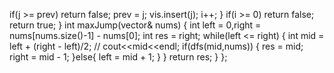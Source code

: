 if(j >= prev) return false;
prev = j;
vis.insert(j);
i++;
}
if(i >= 0) return false;
return true;
}
int maxJump(vector<int>& nums) {
int left = 0,right = nums[nums.size()-1] - nums[0];
int res = right;
while(left <= right) {
int mid = left + (right - left)/2;
// cout<<mid<<endl;
if(dfs(mid,nums)) {
res = mid;
right = mid - 1;
}else{
left = mid + 1;
}
}
return res;
}
};
​
```